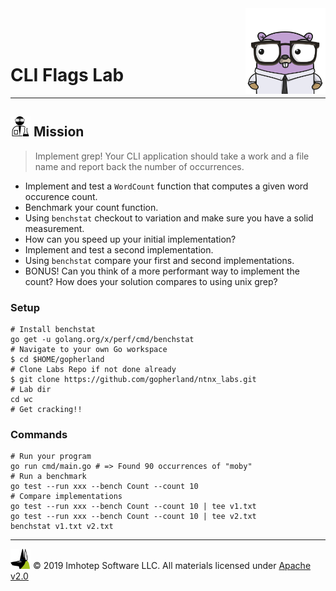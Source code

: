 <img src="../../assets/gophernand.png" align="right" width="128" height="auto"/>

<br/>
<br/>
<br/>

# CLI Flags Lab

---
## <img src="../../assets/lab.png" width="auto" height="32"/> Mission


> Implement grep! Your CLI application should take a work and a file name and
> report back the number of occurrences.

* Implement and test a `WordCount` function that computes a given word occurence count.
* Benchmark your count function.
* Using `benchstat` checkout to variation and make sure you have a solid measurement.
* How can you speed up your initial implementation?
* Implement and test a second implementation.
* Using `benchstat` compare your first and second implementations.
* BONUS! Can you think of a more performant way to implement the count? How does your solution compares to using unix grep?

### Setup

```shell
# Install benchstat
go get -u golang.org/x/perf/cmd/benchstat
# Navigate to your own Go workspace
$ cd $HOME/gopherland
# Clone Labs Repo if not done already
$ git clone https://github.com/gopherland/ntnx_labs.git
# Lab dir
cd wc
# Get cracking!!
```

### Commands

```shell
# Run your program
go run cmd/main.go # => Found 90 occurrences of "moby"
# Run a benchmark
go test --run xxx --bench Count --count 10
# Compare implementations
go test --run xxx --bench Count --count 10 | tee v1.txt
go test --run xxx --bench Count --count 10 | tee v2.txt
benchstat v1.txt v2.txt
```

---
<img src="../../assets/imhotep_logo.png" width="32" height="auto"/> © 2019 Imhotep Software LLC.
All materials licensed under [Apache v2.0](http://www.apache.org/licenses/LICENSE-2.0)